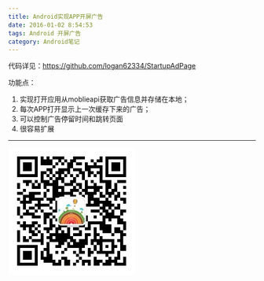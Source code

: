 ```yaml
---
title: Android实现APP开屏广告
date: 2016-01-02 8:54:53
tags: Android 开屏广告
category: Android笔记
---
```

代码详见：https://github.com/logan62334/StartupAdPage

功能点：
 1. 实现打开应用从moblieapi获取广告信息并存储在本地；
 2. 每次APP打开显示上一次缓存下来的广告；
 3. 可以控制广告停留时间和跳转页面
 4. 很容易扩展
 ***

 ![FullStackEngineer的公众号，更多分享](https://github.com/logan62334/ImageArchive/raw/master/weixin/weixin.jpg)
